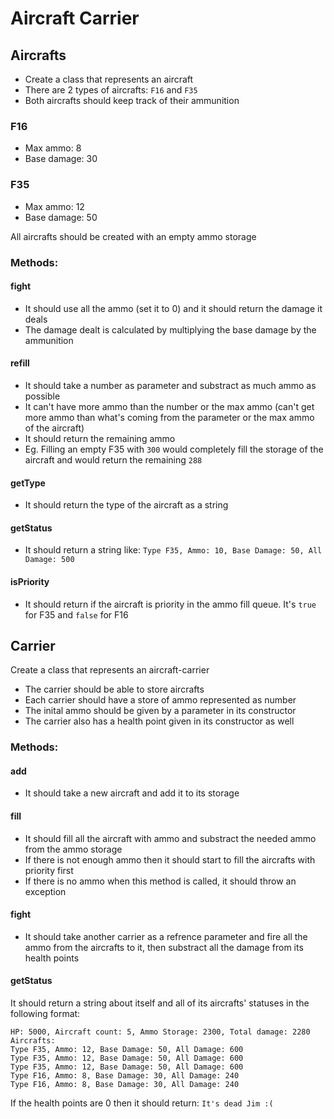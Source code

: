 # Aircraft Carrier

## Aircrafts

 -  Create a class that represents an aircraft
 -  There are 2 types of aircrafts: `F16` and `F35`
 -  Both aircrafts should keep track of their ammunition


### F16
 -  Max ammo: 8
 -  Base damage: 30

### F35
 -  Max ammo: 12
 -  Base damage: 50

All aircrafts should be created with an empty ammo storage

### Methods:

#### fight

 -  It should use all the ammo (set it to 0) and it should return the damage it deals
 -  The damage dealt is calculated by multiplying the base damage by the ammunition

#### refill

 -  It should take a number as parameter and substract as much ammo as possible
 -  It can't have more ammo than the number or the max ammo (can't get more ammo than what's coming from the parameter or the max ammo of the aircraft)
 -  It should return the remaining ammo
 -  Eg. Filling an empty F35 with `300` would completely fill the storage of the aircraft and would return the remaining `288`

#### getType

 -  It should return the type of the aircraft as a string

#### getStatus

 -  It should return a string like: `Type F35, Ammo: 10, Base Damage: 50, All Damage: 500`

#### isPriority

 -  It should return if the aircraft is priority in the ammo fill queue. It's `true` for F35 and `false` for F16

## Carrier

Create a class that represents an aircraft-carrier

 -  The carrier should be able to store aircrafts
 -  Each carrier should have a store of ammo represented as number
 -  The inital ammo should be given by a parameter in its constructor
 -  The carrier also has a health point given in its constructor as well

### Methods:

#### add

 -  It should take a new aircraft and add it to its storage

#### fill

 -  It should fill all the aircraft with ammo and substract the needed ammo from the ammo storage
 -  If there is not enough ammo then it should start to fill the aircrafts with priority first
 -  If there is no ammo when this method is called, it should throw an exception

#### fight

 -  It should take another carrier as a refrence parameter and fire all the ammo from the aircrafts to it, then substract all the damage from its health points

#### getStatus

It should return a string about itself and all of its aircrafts' statuses in the following format:

```
HP: 5000, Aircraft count: 5, Ammo Storage: 2300, Total damage: 2280
Aircrafts:
Type F35, Ammo: 12, Base Damage: 50, All Damage: 600
Type F35, Ammo: 12, Base Damage: 50, All Damage: 600
Type F35, Ammo: 12, Base Damage: 50, All Damage: 600
Type F16, Ammo: 8, Base Damage: 30, All Damage: 240
Type F16, Ammo: 8, Base Damage: 30, All Damage: 240
```

If the health points are 0 then it should return: `It's dead Jim :(`
